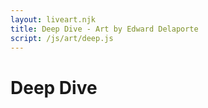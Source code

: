 ```yaml
---
layout: liveart.njk
title: Deep Dive - Art by Edward Delaporte
script: /js/art/deep.js
---
```


# Deep Dive